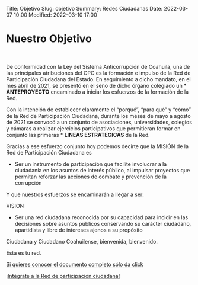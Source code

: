 Title: Objetivo
Slug: objetivo
Summary: Redes Ciudadanas
Date: 2022-03-07 10:00
Modified: 2022-03-10 17:00

<h1> Nuestro Objetivo </h1>
<br>

De conformidad con la Ley del Sistema Anticorrupción de Coahuila, una de las principales atribuciones del CPC es la formación e impulso de la Red de Participación Ciudadana del Estado. En seguimiento a dicho mandato, en el mes abril de 2021, se presentó en el seno de dicho órgano colegiado un * **ANTEPROYECTO** encaminado a iniciar los esfuerzos de la formación de la Red. 

Con la intención de establecer claramente el “porqué”, “para qué” y “cómo” de la Red de Participación Ciudadana, durante los meses de mayo a agosto de 2021 se convocó a un conjunto de asociaciones, universidades, colegios y cámaras a realizar ejercicios participativos que permitieran formar en conjunto las primeras * **LINEAS ESTRATEGICAS** de la Red. 

Gracias a ese esfuerzo conjunto hoy podemos decirte que la MISIÓN de la Red de Participación Ciudadana es

* Ser un instrumento de participación que facilite involucrar a la ciudadanía en los asuntos de interés público, al impulsar proyectos que permitan reforzar las acciones de combate y prevención de la corrupción


Y que nuestros esfuerzos se encaminarán a llegar a ser:

VISION

* Ser una red ciudadana reconocida por su capacidad para incidir en las decisiones sobre asuntos públicos conservando su carácter ciudadano, apartidista y libre de intereses ajenos a su propósito


Ciudadana y Ciudadano Coahuilense, bienvenida, bienvenido. 

Esta es tu red. 

[Si quieres conocer el documento completo sólo da click](lineas-estrategicas.pdf) 

<!--object data="lineas-estrategicas.pdf" type="application/pdf" width="100%" height="600"></object-->

<a href="/osc/convocatoria-2022/">¡Intégrate a la Red de participación ciudadana!</a>

<!--[¡Intégrate a la Red de participación ciudadana!]("/osc/convocatoria-2022/")-->
   
